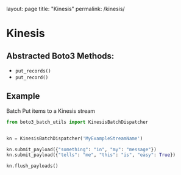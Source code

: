 layout: page
title: "Kinesis"
permalink: /kinesis/

# Kinesis
## Abstracted Boto3 Methods:
* `put_records()`
* `put_record()`

## Example
Batch Put items to a Kinesis stream
```python
from boto3_batch_utils import KinesisBatchDispatcher


kn = KinesisBatchDispatcher('MyExampleStreamName')

kn.submit_payload({"something": "in", "my": "message"})
kn.submit_payload({"tells": "me", "this": "is", "easy": True})

kn.flush_payloads()
```